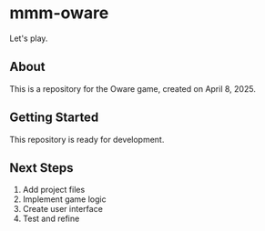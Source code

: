 # mmm-oware

Let's play.

## About

This is a repository for the Oware game, created on April 8, 2025.

## Getting Started

This repository is ready for development.

## Next Steps

1. Add project files
2. Implement game logic
3. Create user interface
4. Test and refine
